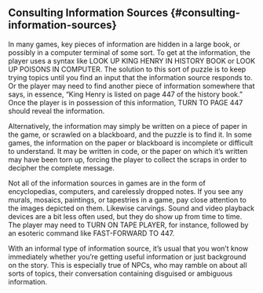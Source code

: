 ## Consulting Information Sources {#consulting-information-sources}

In many games, key pieces of information are hidden in a large book, or possibly in a computer terminal of some sort. To get at the information, the player uses a syntax like LOOK UP KING HENRY IN HISTORY BOOK or LOOK UP POISONS IN COMPUTER. The solution to this sort of puzzle is to keep trying topics until you find an input that the information source responds to. Or the player may need to find another piece of information somewhere that says, in essence, “King Henry is listed on page 447 of the history book.” Once the player is in possession of this information, TURN TO PAGE 447 should reveal the information.

Alternatively, the information may simply be written on a piece of paper in the game, or scrawled on a blackboard, and the puzzle is to find it. In some games, the information on the paper or blackboard is incomplete or difficult to understand. It may be written in code, or the paper on which it’s written may have been torn up, forcing the player to collect the scraps in order to decipher the complete message.

Not all of the information sources in games are in the form of encyclopedias, computers, and carelessly dropped notes. If you see any murals, mosaics, paintings, or tapestries in a game, pay close attention to the images depicted on them. Likewise carvings. Sound and video playback devices are a bit less often used, but they do show up from time to time. The player may need to TURN ON TAPE PLAYER, for instance, followed by an esoteric command like FAST-FORWARD TO 447.

With an informal type of information source, it’s usual that you won’t know immediately whether you’re getting useful information or just background on the story. This is especially true of NPCs, who may ramble on about all sorts of topics, their conversation containing disguised or ambiguous information.